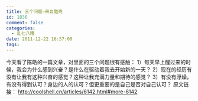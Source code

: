```yaml
---
title: 三个问题–来自酷壳
id: 1836
comment: false
categories:
  - 乱七八糟
date: 2011-12-22 16:57:00
tags:
---
```


今天看了陈皓的一篇文章，对里面的三个问题很有感触：
1）每天早上醒过来的时候，我会为什么感到兴奋？是什么在驱动着我去开始新的一天？
2）现在的经历有没有让我有这种兴奋的感觉？这种让我充满力量和期待的感觉？
3）有没有浮燥，有没有得到认可？身边的人的认可？但更重要的是自己是否对自己认可？
原文链接：
http://coolshell.cn/articles/6142.html#more-6142